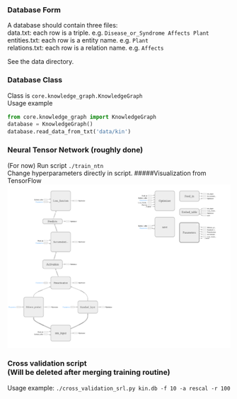 ### Database Form
A database should contain three files:<br>
data.txt: each row is a triple. e.g. `Disease_or_Syndrome Affects Plant`<br> 
entities.txt: each row is a entity name. e.g. `Plant`<br>
relations.txt: each row is a relation name. e.g. `Affects`<br>

See the data directory.

### Database Class
Class is `core.knowledge_graph.KnowledgeGraph`<br>
Usage example<br>
```python
from core.knowledge_graph import KnowledgeGraph
database = KnowledgeGraph()
database.read_data_from_txt('data/kin')
```

### Neural Tensor Network (roughly done)
(For now) Run script `./train_ntn`<br>
Change hyperparameters directly in script.
#####Visualization from TensorFlow
![NTN_structure](others/ntn_structure.png)

### Cross validation script<br>(Will be deleted after merging training routine)
Usage example: `./cross_validation_srl.py kin.db -f 10 -a rescal -r 100`